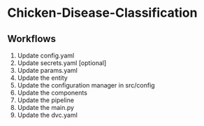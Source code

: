 # Chicken-Disease-Classification


## Workflows

1. Update config.yaml
2. Update secrets.yaml [optional]
3. Update params.yaml 
4. Update the entity
5. Update the configuration manager in src/config
6. Update the components
7. Update the pipeline
8. Update the main.py
9. Update the dvc.yaml <!-- MLops tool to keep track of the CI/CD pipeline -->